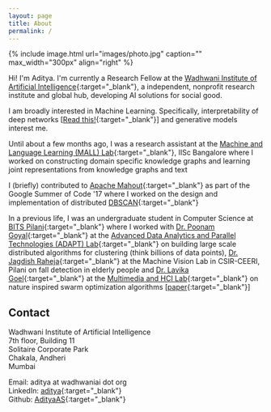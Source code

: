```yaml
---
layout: page
title: About
permalink: /
---
```


{% include image.html url="images/photo.jpg" caption="" max_width="300px" align="right" %}

Hi! I'm Aditya. I'm currently a Research Fellow at the [Wadhwani Institute of Artificial Intelligence]{:target="_blank"}, a independent, nonprofit research institute and global hub, developing AI solutions for social good.

I am broadly interested in Machine Learning. Specifically, interpretability of deep networks [[Read this!]{:target="_blank"}] and generative models interest me. 

Until about a few months ago, I was a research assistant at the [Machine and Language Learning (MALL) Lab]{:target="_blank"}, IISc Bangalore where I worked on constructing domain specific knowledge graphs and learning joint representations from knowledge graphs and text

I (briefly) contributed to [Apache Mahout]{:target="_blank"} as part of the Google Summer of Code '17 where I worked on the design and implementation of distributed [DBSCAN]{:target="_blank"}

In a previous life, I was an undergraduate student in Computer Science at [BITS Pilani]{:target="_blank"} where I worked with [Dr. Poonam Goyal]{:target="_blank"} at the [Advanced Data Analytics and Parallel Technologies (ADAPT) Lab]{:target="_blank"} on building large scale distributed algorithms for clustering (think billions of data points), [Dr. Jagdish Raheja]{:target="_blank"} at the Machine Vision Lab in CSIR-CEERI, Pilani on fall detection in elderly people and [Dr. Lavika Goel]{:target="_blank"} at the [Multimedia and HCI Lab]{:target="_blank"} on nature inspired swarm optimization algorithms [[paper]{:target="_blank"}]

## Contact
Wadhwani Institute of Artificial Intelligence <br />
7th floor, Building 11 <br />
Solitaire Corporate Park <br />
Chakala, Andheri<br />
Mumbai <br />

Email: aditya at wadhwaniai dot org<br />
LinkedIn: [aditya]{:target="_blank"} <br />
Github: [AdityaAS]{:target="_blank"}

[AdityaAS]: https://github.com/AdityaAS/
[aditya]: https://www.linkedin.com/in/asaditya/

[paper]: https://ieeexplore.ieee.org/document/8324318/
[DBSCAN]: https://www.aaai.org/Papers/KDD/1996/KDD96-037.pdf
[Dr. Partha Talukdar]: http://talukdar.net/
[Dr. Poonam Goyal]: http://www.bits-pilani.ac.in/pilani/poonam/profile
[Dr. Jagdish Raheja]: http://www.ceeri.res.in/profiles/j-l-raheja/
[Dr. Lavika Goel]: http://www.bits-pilani.ac.in/pilani/lavikagoel/profile

[Wadhwani Institute of Artificial Intelligence]: https://wadhwaniai.org
[Machine and Language Learning (MALL) Lab]: http://malllabiisc.github.io/
[Advanced Data Analytics and Parallel Technologies (ADAPT) Lab]: http://www.bits-pilani.ac.in/pilani/computerscience/AdvancedDataAnalyticsParallelTechnologiesLaboratory/
[Multimedia and HCI Lab]: http://www.bits-pilani.ac.in/PILANI/COMPUTERSCIENCE/MultimediaHCILaboratory

[Read this!]: https://arxiv.org/abs/1602.04938

[Department of Computational and Data Sciences]: http://cds.iisc.ac.in/
[Indian Institute of Science, Bangalore]: http://www.iisc.ac.in/
[BITS Pilani]: http://www.bits-pilani.ac.in/

[Apache Mahout]: http://mahout.apache.org/
[Mahout]: http://mahout.apache.org/
